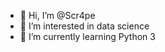 - 👋 Hi, I’m @Scr4pe
- 👀 I’m interested in data science
- 🌱 I’m currently learning Python 3

<!---
Scr4pe/Scr4pe is a ✨ special ✨ repository because its `README.md` (this file) appears on your GitHub profile.
You can click the Preview link to take a look at your changes.
--->
